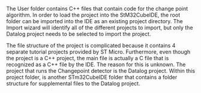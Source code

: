 The User folder contains C++ files that contain code for the change point algorithm. In order to load the project into the StM32CubeIDE, the root folder can be imported into the IDE as an existing project directory. The Import wizard will identify all of the different projects to import, but only the Datalog project needs to be selected to import the project. 

The file structure of the project is complicated because it contains 4 separate tutorial projects provided by ST Micro. Furthermore, even though the project is a C++ project, the main file is actually a C file that is recognized as a C++ file by the IDE. The reason for this is unknown. The project that runs the Changepoint detector is the Datalog project. Within this project folder, is another STm32CubeIDE folder that contains a folder structure for supplemental files to the Datalog project. 

